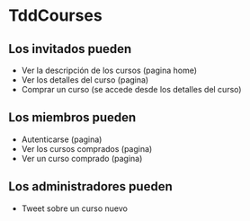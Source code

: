 # TddCourses

## Los invitados pueden
* Ver la descripción de los cursos (pagina home)
* Ver los detalles del curso (pagina)
* Comprar un curso (se accede desde los detalles del curso)

## Los miembros pueden
* Autenticarse (pagina)
* Ver los cursos comprados (pagina)
* Ver un curso comprado (pagina)

## Los administradores pueden
* Tweet sobre un curso nuevo 
